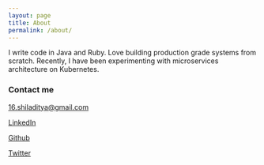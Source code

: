 ```yaml
---
layout: page
title: About
permalink: /about/
---
```


I write code in Java and Ruby. Love building production grade systems from scratch. Recently, I have been experimenting with microservices architecture on Kubernetes.
   
### Contact me

[16.shiladitya@gmail.com](mailto:16.shiladitya@gmail.com)

[LinkedIn](https://www.linkedin.com/in/shiladityamandal/)

[Github](https://github.com/shiladitya-bits)

[Twitter](https://twitter.com/16shiladitya)